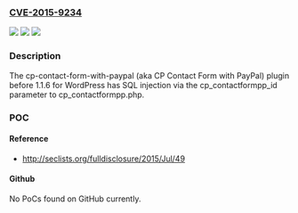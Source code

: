 ### [CVE-2015-9234](https://cve.mitre.org/cgi-bin/cvename.cgi?name=CVE-2015-9234)
![](https://img.shields.io/static/v1?label=Product&message=n%2Fa&color=blue)
![](https://img.shields.io/static/v1?label=Version&message=n%2Fa&color=blue)
![](https://img.shields.io/static/v1?label=Vulnerability&message=n%2Fa&color=brighgreen)

### Description

The cp-contact-form-with-paypal (aka CP Contact Form with PayPal) plugin before 1.1.6 for WordPress has SQL injection via the cp_contactformpp_id parameter to cp_contactformpp.php.

### POC

#### Reference
- http://seclists.org/fulldisclosure/2015/Jul/49

#### Github
No PoCs found on GitHub currently.

